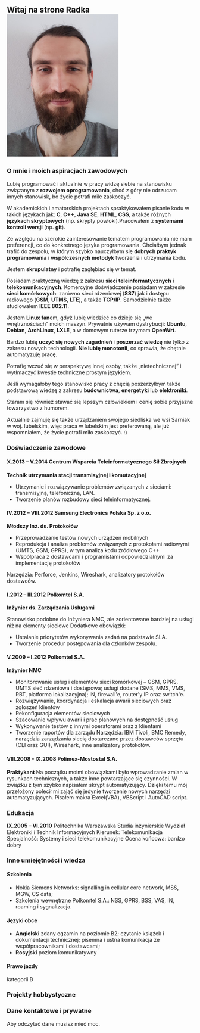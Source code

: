 ## Witaj na strone Radka ![Radosław Daniluk](portret.jpg)

### <a name="ja_i_kariera"></a>O mnie i moich aspiracjach zawodowych

Lubię programować i aktualnie w pracy widzę siebie na stanowisku związanym z **rozwojem oprogramowania**, choć z góry nie odrzucam innych stanowisk, bo życie potrafi mile zaskoczyć.

W akademickich i amatorskich projektach spraktykowałem pisanie kodu w takich językach jak: **C**, **C++**, **Java SE**, **HTML**, **CSS**, a także różnych **językach skryptowych** (np. skrypty powłoki).Pracowałem z **systemami kontroli wersji** (np. **git**).

Ze względu na szerokie zainteresowanie tematem programowania nie mam preferencji, co do konkretnego języka programowania. Chciałbym jednak trafić do zespołu, w którym szybko nauczyłbym się **dobrych praktyk programowania** i **współczesnych metodyk** tworzenia i utrzymania kodu.

Jestem **skrupulatny** i potrafię zagłębiać się w temat.

Posiadam praktyczną wiedzę z zakresu **sieci teleinformatycznych i telekomunikacyjnych**. Komercyjne doświadczenie posiadam w zakresie **sieci komórkowych**: zarówno sieci rdzeniowej (**SS7**) jak i dostępu radiowego (**GSM**, **UTMS**, **LTE**), a także **TCP/IP**. Samodzielnie także studiowałem **IEEE 802.11**.

Jestem **Linux fan**em, gdyż lubię wiedzieć co dzieje się „we wnętrznościach” moich maszyn. Prywatnie używam dystrybucji: **Ubuntu**, **Debian**, **ArchLinux**, **LXLE**, a w domowym ruterze trzymam **OpenWrt**.

Bardzo lubię **uczyć się nowych zagadnień** i **poszerzać wiedzę** nie tylko z zakresu nowych technologii. **Nie lubię monotonii**, co sprawia, że chętnie automatyzuję pracę.

Potrafię wczuć się w perspektywę innej osoby, także „nietechnicznej” i wytłmaczyć kwestie techniczne prostym językiem.

Jeśli wymagałoby tego stanowisko pracy z chęcią poszerzyłbym także podstawową wiedzę z zakresu **budownictwa**, **energetyki** lub **elektroniki**.

Staram się również stawać się lepszym człowiekiem i cenię sobie przyjazne towarzystwo z humorem.

Aktualnie zajmuję się także urządzaniem swojego siedliska we wsi Sarniak w woj. lubelskim, więc praca w lubelskim jest preferowaną, ale już wspomniałem, że życie potrafi miło zaskoczyć. :)

### <a name="doswiadczenie"></a>Doświadczenie zawodowe

#### **X.2013 – V.2014** Centrum Wsparcia Teleinformatycznego Sił Zbrojnych
**Technik utrzymania stacji transmisyjnej i komutacyjnej**

- Utrzymanie i rozwiązywanie problemów związanych z sieciami: transmisyjną, telefoniczną, LAN.
- Tworzenie planów rozbudowy sieci teleinformatycznej.

#### **IV.2012 – VIII.2012** Samsung Electronics Polska Sp. z o.o.
**Młodszy Inż. ds. Protokołów**

- Przeprowadzanie testów nowych urządzeń mobilnych
- Reprodukcja i analiza problemów związanych z protokołami radiowymi (UMTS, GSM, GPRS), w tym analiza kodu źródłowego C++
- Współpraca z dostawcami i programistami odpowiedzialnymi za implementację protokołów

Narzędzia: Perforce, Jenkins, Wireshark, analizatory protokołów dostawców.

#### **I.2012 – III.2012** Polkomtel S.A.
**Inżynier ds. Zarządzania Usługami**

Stanowisko podobne do Inżyniera NMC, ale zorientowane bardziej na usługi niż na elementy sieciowe
Dodatkowe obowiązki:
- Ustalanie priorytetów wykonywania zadań na podstawie SLA.
- Tworzenie procedur postępowania dla członków zespołu.

#### **V.2009 – I.2012** Polkomtel S.A.
**Inżynier NMC**

- Monitorowanie usług i elementów sieci komórkowej – GSM, GPRS, UMTS sieć rdzeniowa i dostępowa; usługi dodane (SMS, MMS, VMS, RBT, platforma lokalizacyjna); IN, firewall'e, router'y IP oraz switch'e.
- Rozwiązywanie, koordynacja i eskalacja awarii sieciowych oraz zgłoszeń klientów
- Rekonfiguracja elementów sieciowych
- Szacowanie wpływu awarii i prac planowych na dostępność usług
- Wykonywanie testów z innymi operatorami oraz z klientami
- Tworzenie raportów dla zarządu
Narzędzia: IBM Tivoli, BMC Remedy, narzędzia zarządzania siecią dostarczane przez dostawców sprzętu (CLI oraz GUI), Wireshark, inne analizatory protokołów.

#### **VIII.2008 - IX.2008** Polimex-Mostostal S.A.
**Praktykant**
Na początku moimi obowiązkami było wprowadzanie zmian w rysunkach technicznych, a także inne powtarzające się czynności. W związku z tym szybko napisałem skrypt automatyzujący. Dzięki temu mój przełożony polecił mi zająć się jedynie tworzenie nowych narzędzi automatyzujących. Pisałem makra Excel(VBA), VBScript i AutoCAD script.

### <a name="edukacja"></a>Edukacja

**IX.2005 – VI.2010**  Politechnika Warszawska
Studia inżynierskie
Wydział Elektroniki i Technik Informacyjnych
Kierunek: Telekomunikacja
Specjalność: Systemy i sieci telekomunikacyjne
Ocena końcowa: bardzo dobry

### <a name="inne"></a>Inne umiejętności i wiedza

#### Szkolenia

- Nokia Siemens Networks: signalling in cellular core network, MSS, MGW, CS data;
- Szkolenia wewnętrzne Polkomtel S.A.: NSS, GPRS, BSS, VAS, IN, roaming i sygnalizacja.

#### Języki obce
- **Angielski** zdany egzamin na poziomie B2; czytanie książek i dokumentacji technicznej; pisemna i ustna komunikacja ze współpracownikami i dostawcami;
- **Rosyjski** poziom komunikatywny

#### Prawo jazdy
kategorii B

### <a name="projekty"></a>Projekty hobbystyczne

### <a name="ukryte"></a>Dane kontaktowe i prywatne

Aby odczytać dane musisz mieć moc.
